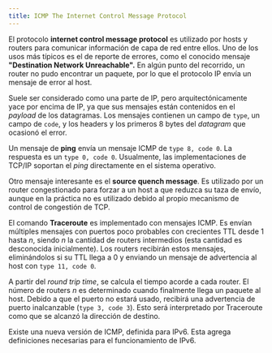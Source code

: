```yaml
---
title: ICMP The Internet Control Message Protocol
---
```


El protocolo **internet control message protocol** es utilizado por hosts y routers para comunicar información de capa de red entre ellos. Uno de los usos más típicos es el de reporte de errores, como el conocido mensaje **"Destination Network Unreachable".** En algún punto del recorrido, un router no pudo encontrar un paquete, por lo que el protocolo IP envía un mensaje de error al host.

Suele ser considerado como una parte de IP, pero arquitectónicamente yace por encima de IP, ya que sus mensajes están contenidos en el *payload* de los datagramas. Los mensajes contienen un campo de `type`, un campo de `code`, y los headers y los primeros 8 bytes del *datagram* que ocasionó el error.

Un mensaje de **ping** envía un mensaje ICMP de `type 8, code 0`. La respuesta es un `type 0, code 0`. Usualmente, las implementaciones de TCP/IP soportan el *ping* directamente en el sistema operativo.

Otro mensaje interesante es el **source quench message**. Es utilizado por un router congestionado para forzar a un host a que reduzca su taza de envío, aunque en la práctica no es utilizado debido al propio mecanismo de control de congestión de TCP.

El comando **Traceroute** es implementado con mensajes ICMP. Es envían múltiples mensajes con puertos poco probables con crecientes TTL desde 1 hasta $n$, siendo $n$ la cantidad de routers intermedios (esta cantidad es desconocida inicialmente). Los routers recibirán estos mensajes, eliminándolos si su TTL llega a 0 y enviando un mensaje de advertencia al host con `type 11, code 0`.

A partir del *round trip time*, se calcula el tiempo acorde a cada router. El número de routers $n$ es determinado cuando finalmente llega un paquete al host. Debido a que el puerto no estará usado, recibirá una advertencia de puerto inalcanzable (`type 3, code 3`). Esto será interpretado por Traceroute como que se alcanzó la dirección de destino.

Existe una nueva versión de ICMP, definida para IPv6. Esta agrega definiciones necesarias para el funcionamiento de IPv6.
